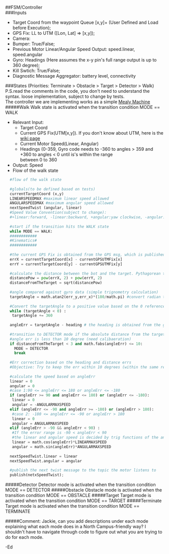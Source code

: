 ##FSM/Controller   
###Inputs      
* Target Coord from the waypoint Queue [x,y]+ (User Defined and Load before Execution);      
* GPS Fix: LL to UTM ([Lon, Lat] => [x,y]);
* Camera: 
* Bumper: True/False;
* Previous Motor Linear/Angular Speed Output: speed.linear, speed.angular
* Gyro: Headings (Here assumes the x-y pin's full range output is up to 360 degree);
* Kill Swtich: True/False;
* Diagnostic Message Aggregator: battery level, connectivity

###States (Priorities: Terminate > Obstacle > Target > Detector > Walk)
P.S.read the comments in the code, you don't need to understand the syntax. loose implementation, subject to change by tests.      
The controller we are implementing works as a simple [Mealy Machine](http://en.wikipedia.org/wiki/Mealy_machine)
#####Walk
Walk state is activated when the transition condition MODE == WALK
* Relevant Input: 
  * Target Coord
  * Current GPS Fix(UTM[x,y]). If you don't know about UTM, here is the [wiki page](http://en.wikipedia.org/wiki/Universal_Transverse_Mercator_coordinate_system)
  * Current Motor Speed(Linear, Angular)
  * Headings (0-359, Gyro code needs to -360 to angles > 359 and +360 to angles < 0 until is's within the range      
    between 0 to 360
* Output: Speed
* Flow of the walk state

```python        
  #flow of the walk state
  
  #globals(to be defined based on tests)
  currentTargetCoord (x,y)
  LINEARSPEEDMAX #maximum linear speed allowed
  ANGULARSPEEDMAX #maximum angular speed allowed
  nextSpeedTwist (angular, linear) 
  #Speed Value Convention(subject to change): 
  #+linear:forward, -linear:backward, +angular:yaw clockwise, -angular:yaw counterclockwise
  
  #start if the transition hits the WALK state
  while MODE == WALK:
  ############
  #Kinematics#
  ############
  
  #the current GPS Fix is obtained from the GPS msg, which is published by GPS
  errX = currentTargetCoord[x] - currentGPSUTMFix[x] 
  errY = currentTargetCoord[y] - currentGPSUTMFix[y]
  
  #calculate the distance between the bot and the target. Pythagorean theorem
  distancePow = pow(errX, 2) + pow(errY, 2)
  distanceFromTheTarget = sqrt(distancePow)
  
  #angle compared against gyro data (simple trignometry calculation)
  targetAngle = math.atan2(err_y,err_x)*(180/math.pi) #convert radian to degree
  
  #Convert the targetAngle to a positive value based on the 0 reference
  while (targetAngle < 0) :
   targetAngle += 360
  
  angleErr = targetAngle - heading # the heading is obtained from the gyro
  
  #transition to DETECTOR mode if the absolute distance from the target is shorter than 3 meters and the absolute
  #angle err is less than 10 degree (need calibaeration)
  if distanceFromTheTarget < 3 and math.fabs(angleErr) <= 10:
    MODE = DETECTOR
    break
  
  #Err correction based on the heading and distance errs
  #Objective: Try to keep the err within 10 degrees (within the same relative quadrant) (need caliberation)
    
  #calculate the speed based on angleErr
  linear = 0
  angular = 0
  #case 1:90 <= angleErr <= 180 or angleErr <= -180
  if (angleErr >= 90 and angleErr <= 180) or (angleErr <= -180): 
   linear = 0
   angular = -ANGULARMAXSPEED
  elif (angleErr <= -90 and angleErr >= -180) or (angleErr > 180):
   #case 2: -180 <= angleErr <= -90 or angleErr > 180
   linear = 0
   angular = ANGULARMAXSPEED
  elif (angleErr > -90 && angleErr < 90) :
   #If the error range is -90 < angleErr < 90
   #the linear and angular speed is decided by trig functions of the angleErr and the maximum speeds
   linear = math.cos(angleErr)*LINEARMAXSPEED
   angular = math.sin(angleErr)*ANGULARMAXSPEED
  
  nextSpeedTwist.linear = linear
  nextSpeedTwist.angular = angular
  
  #publish the next twist message to the topic the motor listens to 
  publish(netxSpeedTwist);
```         

#####Detector
Detector mode is activated when the transition condition MODE == DETECTOR
#####Obstacle
Obstacle mode is activated when the transition condition MODE == OBSTACLE
#####Target
Target mode is activated when the transition condition MODE == TARGET
#####Terminate
Target mode is activated when the transition condition MODE == TERMINATE

#####Comment:
Jackie, can you add descriptions under each mode explaining what each mode does in a North Campus-friendly way? I shouldn't have to navigate through code to figure out what you are trying to do for each mode.

-Ed
